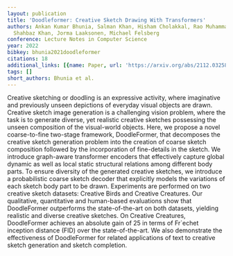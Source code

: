 ```yaml
---
layout: publication
title: 'Doodleformer: Creative Sketch Drawing With Transformers'
authors: Ankan Kumar Bhunia, Salman Khan, Hisham Cholakkal, Rao Muhammad Anwer, Fahad
  Shahbaz Khan, Jorma Laaksonen, Michael Felsberg
conference: Lecture Notes in Computer Science
year: 2022
bibkey: bhunia2021doodleformer
citations: 18
additional_links: [{name: Paper, url: 'https://arxiv.org/abs/2112.03258'}]
tags: []
short_authors: Bhunia et al.
---
```

Creative sketching or doodling is an expressive activity, where imaginative
and previously unseen depictions of everyday visual objects are drawn. Creative
sketch image generation is a challenging vision problem, where the task is to
generate diverse, yet realistic creative sketches possessing the unseen
composition of the visual-world objects. Here, we propose a novel
coarse-to-fine two-stage framework, DoodleFormer, that decomposes the creative
sketch generation problem into the creation of coarse sketch composition
followed by the incorporation of fine-details in the sketch. We introduce
graph-aware transformer encoders that effectively capture global dynamic as
well as local static structural relations among different body parts. To ensure
diversity of the generated creative sketches, we introduce a probabilistic
coarse sketch decoder that explicitly models the variations of each sketch body
part to be drawn. Experiments are performed on two creative sketch datasets:
Creative Birds and Creative Creatures. Our qualitative, quantitative and
human-based evaluations show that DoodleFormer outperforms the state-of-the-art
on both datasets, yielding realistic and diverse creative sketches. On Creative
Creatures, DoodleFormer achieves an absolute gain of 25 in terms of Fr`echet
inception distance (FID) over the state-of-the-art. We also demonstrate the
effectiveness of DoodleFormer for related applications of text to creative
sketch generation and sketch completion.
